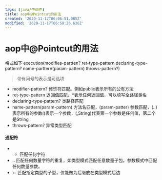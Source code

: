 ```yaml
---
tags: [java/中间件]
title: aop中@Pointcut的用法
created: '2020-11-17T06:06:51.085Z'
modified: '2020-11-17T06:58:26.636Z'
---
```


# aop中@Pointcut的用法
格式如下
execution(modifies-partten? ret-type-pattern declaring-type-pattern? name-parttern(param-pattern) throws-pattern?)
>带有问号的表示是可选项
- modifier-pattern? 修饰符匹配。例如public表示所有的公有方法
- ret-type-pattern 返回值匹配，*表示任何返回值，可以填写全路径类名
- declaring-type-pattern? 类路径匹配
- name-pattern(param-pattern) 方法名匹配，(param-patter) 参数匹配，(..)表示所有的参数()表示一个参数，(,String)代表第一个参数是任何值，第二个是String
- throws-pattern? 异常类型匹配

#### 通配符
- * 匹配任何字符
- .. 匹配任何数量字符的重复，如类型模式匹配任意数量子包，参数模式中匹配任何数量参数。
- +: 匹配指定类型的子型，仅能做为后缀放在类型模式后边

